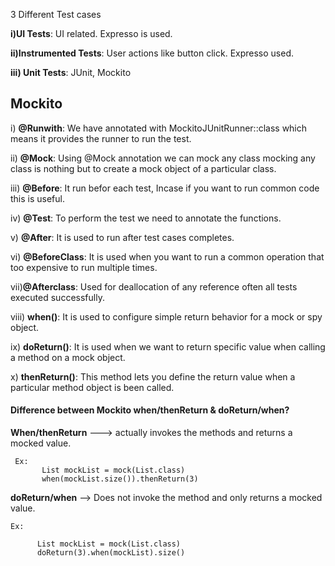 3 Different Test cases

**i)UI Tests**: UI related. Expresso is used.

**ii)Instrumented Tests**: User actions like button click. Expresso used.

**iii) Unit Tests**: JUnit, Mockito

## Mockito

i) **@Runwith**: We have annotated with MockitoJUnitRunner::class which means it provides the runner to run the test.

ii) **@Mock**: Using @Mock annotation we can mock any class mocking any class is nothing but to create a mock object of a particular class.

iii) **@Before**: It run befor each test, Incase if you want to run common code this is useful.

iv) **@Test**: To perform the test we need to annotate the functions.

v) **@After**: It is used to run after test cases completes.

vi) **@BeforeClass**: It is used when you want to run a common operation that too expensive to run multiple times.

vii)**@Afterclass**: Used for deallocation of any reference often all tests executed successfully.

viii) **when()**: It is used to configure simple return behavior for a mock or spy object.

ix) **doReturn()**: It is used when we want to return specific value when calling a method on a mock object.

x) **thenReturn()**: This method lets you define the return value when a particular method object is been called.


#### Difference between Mockito when/thenReturn & doReturn/when?

 **When/thenReturn** ---> actually invokes the methods and returns a mocked value.

     Ex:
           List mockList = mock(List.class)
           when(mockList.size()).thenReturn(3)

 **doReturn/when** --> Does not invoke the method and only returns a mocked value.

    Ex:

          List mockList = mock(List.class)
          doReturn(3).when(mockList).size()
